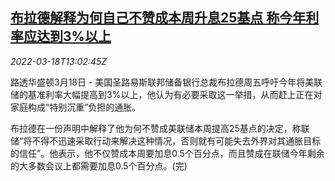 <!--1647610262000-->
[布拉德解释为何自己不赞成本周升息25基点 称今年利率应达到3%以上](https://cn.reuters.com/article/us-fed-brad-rate-hiking-0318-idCNKCS2LF1CQ)
------

<div><i>2022-03-18T13:02:45Z</i></div><p>路透华盛顿3月18日 - 美国圣路易斯联邦储备银行总裁布拉德周五呼吁今年将美联储的基准利率大幅提高到3%以上，他认为有必要采取这一举措，从而赶上正在对家庭构成“特别沉重”负担的通胀。</p><p>布拉德在一份声明中解释了他为何不赞成美联储本周提高25基点的决定，称联储“将不得不迅速采取行动来解决这种情况，否则就有可能失去外界对其通胀目标的信任”。他表示，他不仅赞成本周要加息0.5个百分点，而且赞成在联储今年剩余的大多数会议上都需要加息0.5个百分点。(完)</p>
